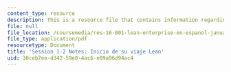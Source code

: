 ```yaml
---
content_type: resource
description: This is a resource file that contains information regarding session 1-2.
file: null
file_location: /coursemedia/res-16-001-lean-enterprise-en-espanol-january-iap-2012/30ceb7eed34259e04ac6e09a96d94ac4_MITRES_16_001IAP12_1-2.pdf
file_type: application/pdf
resourcetype: Document
title: 'Session 1-2 Notes: Inicio de su viaje Lean'
uid: 30ceb7ee-d342-59e0-4ac6-e09a96d94ac4
---
```

